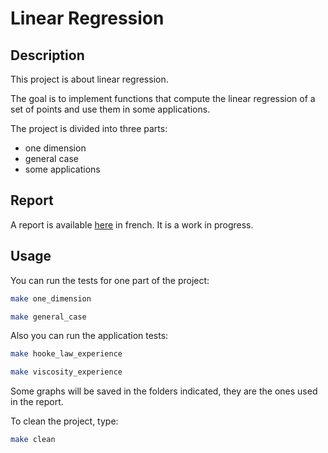 

# Linear Regression

## Description

This project is about linear regression.

The goal is to implement functions that compute the linear regression of a set of points and use them in some applications.

The project is divided into three parts:
- one dimension
- general case
- some applications

## Report 

A report is available [here](report.pdf) in french. It is a work in progress.


## Usage

You can run the tests for one part of the project:

```bash
make one_dimension
```
```bash
make general_case
```

Also you can run the application tests:

```bash
make hooke_law_experience
```
```bash
make viscosity_experience
```

Some graphs will be saved in the folders indicated, they are the ones used in the report.


To clean the project, type:

```bash
make clean
```